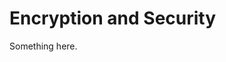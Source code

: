 [title]: # (Encryption and Security)
[tags]: # (XXX)
[priority]: # (2025)
# Encryption and Security
Something here.
